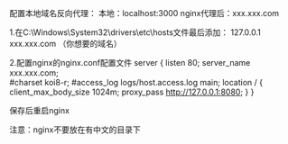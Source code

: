 配置本地域名反向代理：
  本地：localhost:3000
  nginx代理后：xxx.xxx.com
  
1.在C:\Windows\System32\drivers\etc\hosts文件最后添加：
  127.0.0.1 xxx.xxx.com （你想要的域名）
  
2.配置nginx的nginx.conf配置文件
  server {
        listen   80;
        server_name  xxx.xxx.com;			
        #charset koi8-r;
        #access_log  logs/host.access.log  main;
        location / {
	   client_max_body_size 1024m;
           proxy_pass http://127.0.0.1:8080;
        }
   }

保存后重启nginx

注意：nginx不要放在有中文的目录下
